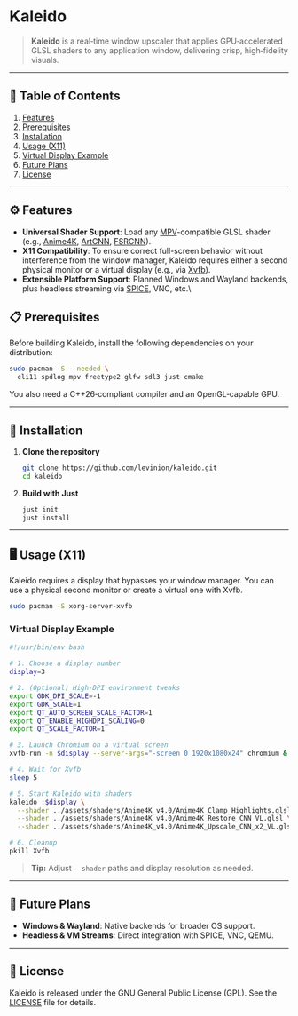 # Kaleido

> **Kaleido** is a real‑time window upscaler that applies GPU‑accelerated GLSL shaders to any application window, delivering crisp, high‑fidelity visuals.

---

## 📖 Table of Contents

1. [Features](#-features)
2. [Prerequisites](#-prerequisites)
3. [Installation](#-installation)
4. [Usage (X11)](#-usage-x11)
5. [Virtual Display Example](#virtual-display-example)
6. [Future Plans](#-future-plans)
7. [License](#-license)

---

## ⚙️ Features

- **Universal Shader Support**: Load any [MPV](https://github.com/mpv-player/mpv)-compatible GLSL shader (e.g., [Anime4K](https://github.com/bloc97/Anime4K), [ArtCNN](https://github.com/lltcggie/waifu2x-caffe), [FSRCNN](https://github.com/HighVoltageRocknRoll/FSRCNN-TensorFlow)).
- **X11 Compatibility**: To ensure correct full-screen behavior without interference from the window manager, Kaleido requires either a second physical monitor or a virtual display (e.g., via [Xvfb](https://www.x.org/releases/X11R7.6/doc/man/man1/Xvfb.1.xhtml)).
- **Extensible Platform Support**: Planned Windows and Wayland backends, plus headless streaming via [SPICE](https://www.spice-space.org), VNC, etc.\

## 📋 Prerequisites

Before building Kaleido, install the following dependencies on your distribution:

```bash
sudo pacman -S --needed \
  cli11 spdlog mpv freetype2 glfw sdl3 just cmake
```

You also need a C++26‑compliant compiler and an OpenGL‑capable GPU.

---

## 🔧 Installation

1. **Clone the repository**

   ```bash
   git clone https://github.com/levinion/kaleido.git
   cd kaleido
   ```

2. **Build with Just**

   ```bash
   just init
   just install
   ```

---

## 🖥 Usage (X11)

Kaleido requires a display that bypasses your window manager. You can use a physical second monitor or create a virtual one with Xvfb.

```bash
sudo pacman -S xorg-server-xvfb
```

### Virtual Display Example

```bash
#!/usr/bin/env bash

# 1. Choose a display number
display=3

# 2. (Optional) High‑DPI environment tweaks
export GDK_DPI_SCALE=-1
export GDK_SCALE=1
export QT_AUTO_SCREEN_SCALE_FACTOR=1
export QT_ENABLE_HIGHDPI_SCALING=0
export QT_SCALE_FACTOR=1

# 3. Launch Chromium on a virtual screen
xvfb-run -n $display --server-args="-screen 0 1920x1080x24" chromium &

# 4. Wait for Xvfb
sleep 5

# 5. Start Kaleido with shaders
kaleido :$display \
  --shader ../assets/shaders/Anime4K_v4.0/Anime4K_Clamp_Highlights.glsl \
  --shader ../assets/shaders/Anime4K_v4.0/Anime4K_Restore_CNN_VL.glsl \
  --shader ../assets/shaders/Anime4K_v4.0/Anime4K_Upscale_CNN_x2_VL.glsl

# 6. Cleanup
pkill Xvfb
```

> **Tip:** Adjust `--shader` paths and display resolution as needed.

---

## 🔮 Future Plans

- **Windows & Wayland**: Native backends for broader OS support.
- **Headless & VM Streams**: Direct integration with SPICE, VNC, QEMU.

---

## 📄 License

Kaleido is released under the GNU General Public License (GPL). See the [LICENSE](LICENSE) file for details.
